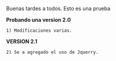 Buenas tardes a todos. Esto es una prueba

**Probando una version 2.0**

    1) Modificaciones varias.

**VERSION 2.1**

    2) Se a agregado el uso de Jquerry.
